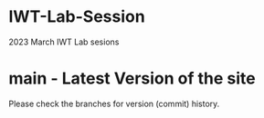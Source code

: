 # IWT-Lab-Session
2023 March IWT Lab sesions

# main - Latest Version of the site

Please check the branches for version (commit) history.
